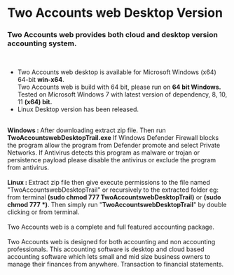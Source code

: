 
<div align="">
  <h1>Two Accounts web Desktop Version</h1>
  <h3><strong>Two Accounts web provides both cloud and desktop version accounting system.</strong></h3>
</div>

<br>
<ul>
<li> Two Accounts web desktop is available for Microsoft Windows (x64) 64-bit <strong>win-x64</strong>. <br> Two Accounts web is build with 64 bit, please run on <strong> 64 bit Windows.</strong> Tested on Microsoft Windows 7 with latest version of dependency, 8, 10, 11 <strong>(x64) bit. </strong> </li>
<li> Linux Desktop version has been released.</li>
</ul>
<br>
<strong>Windows : </strong> After downloading extract zip file. Then run <strong>TwoAccountswebDesktopTrail.exe</strong>
If Windows Defender Firewall blocks the program allow the program from Defender promote and select Private Networks. If Antivirus detects this program as malware or trojan or persistence payload please disable the antivirus or exclude the program from antivirus.
<br><br>
<strong>Linux : </strong> Extract zip file then give execute permissions to the file named "TwoAccountswebDesktopTrail" or recursively to the extracted folder eg: from terminal <strong>(sudo chmod 777 TwoAccountswebDesktopTrail)</strong> or <strong>(sudo chmod 777 *)</strong>. Then simply run "<strong>TwoAccountswebDesktopTrail</strong>" by double clicking or from terminal.
<br></br>
Two Accounts web is a complete and full featured accounting package.
<br></br>
Two Accounts web is designed for both accounting and non accounting professionals. This accounting software is desktop and cloud based accounting software which lets small and mid size business owners to manage their finances from anywhere. Transaction to financial statements.
